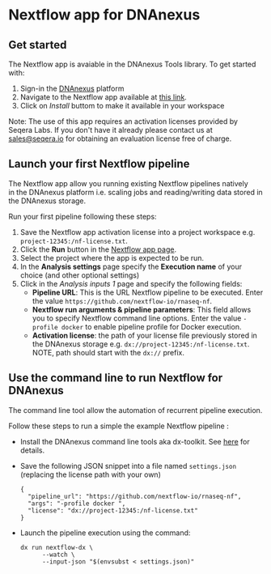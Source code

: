 # Nextflow app for DNAnexus 

## Get started 

The Nextflow app is avaiable in the DNAnexus Tools library. To get started with: 

1. Sign-in the [DNAnexus](http://dnanexus.com/) platform 
2. Navigate to the Nextflow app available at [this link](https://platform.dnanexus.com/app/nextflow-dx).
3. Click on *Install* buttom to make it available in your workspace
 
Note: The use of this app requires an activation licenses provided by Seqera Labs. If you 
don't have it already please contact us at [sales@seqera.io](maiilto:sales@seqera.io) for obtaining
an evaluation license free of charge.

## Launch your first Nextflow pipeline

The Nextflow app allow you running existing Nextflow pipelines natively  
in the DNAnexus platform i.e. scaling jobs and reading/writing data stored in the DNAnexus storage. 

Run your first pipeline following these steps: 

1. Save the Nextflow app activation license into a project workspace e.g. `project-12345:/nf-license.txt`.
2. Click the **Run** button in the [Nextflow app page](https://platform.dnanexus.com/app/nextflow-dx).
3. Select the project where the app is expected to be run. 
4. In the **Analysis settings** page specify the **Execution name** of your choice (and other optional settings)
5. Click in the *Analysis inputs 1* page and specify the following fields: 
    - **Pipeline URL**: This is the URL Nextflow pipeline to be executed. Enter the value `https://github.com/nextflow-io/rnaseq-nf`. 
    - **Nextflow run arguments & pipeline parameters**: This field allows you to specify Nextflow command line options. Enter the value `-profile docker` to enable pipeline profile for Docker execution. 
    - **Activation license**: the path of your license file previously stored in the DNAnexus storage e.g. `dx://project-12345:/nf-license.txt`. NOTE, path should start with the `dx://` prefix. 

## Use the command line to run Nextflow for DNAnexus 

The command line tool allow the automation of recurrent pipeline execution. 

Follow these steps to run a simple the example Nextflow pipeline :

* Install the DNAnexus command line tools aka dx-toolkit. See [here](https://documentation.dnanexus.com/getting-started/tutorials/cli-quickstart) for details.
* Save the following JSON snippet into a file named `settings.json` (replacing the license path with your own)

      {
        "pipeline_url": "https://github.com/nextflow-io/rnaseq-nf",
        "args": "-profile docker ",
        "license": "dx://project-12345:/nf-license.txt"
      }

* Launch the pipeline execution using the command:

      dx run nextflow-dx \
            --watch \
            --input-json "$(envsubst < settings.json)"